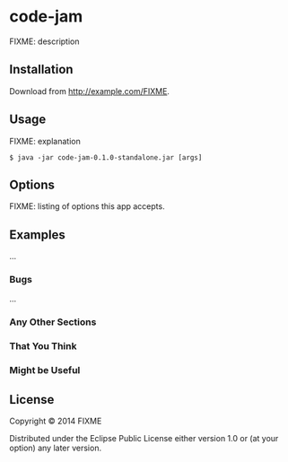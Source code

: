 # code-jam

FIXME: description

## Installation

Download from http://example.com/FIXME.

## Usage

FIXME: explanation

    $ java -jar code-jam-0.1.0-standalone.jar [args]

## Options

FIXME: listing of options this app accepts.

## Examples

...

### Bugs

...

### Any Other Sections
### That You Think
### Might be Useful

## License

Copyright © 2014 FIXME

Distributed under the Eclipse Public License either version 1.0 or (at
your option) any later version.
